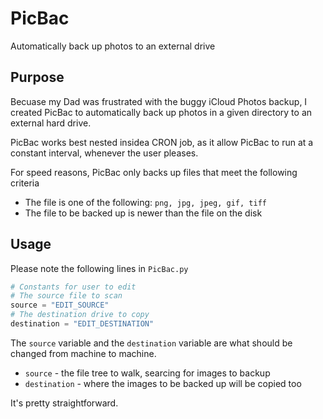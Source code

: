 # PicBac
Automatically back up photos to an external drive

## Purpose
Becuase my Dad was frustrated with the buggy iCloud Photos backup, I created PicBac to automatically back up photos in a given directory to an external hard drive.

PicBac works best nested insidea CRON job, as it allow PicBac to run at a constant interval, whenever the user pleases.

For speed reasons, PicBac only backs up files that meet the following criteria
- The file is one of the following: `png, jpg, jpeg, gif, tiff`
- The file to be backed up is newer than the file on the disk

## Usage
Please note the following lines in `PicBac.py`

```python
# Constants for user to edit
# The source file to scan
source = "EDIT_SOURCE"
# The destination drive to copy
destination = "EDIT_DESTINATION"
```

The `source` variable and the `destination` variable are what should be changed from machine to machine. 
- `source` - the file tree to walk, searcing for images to backup
- `destination` - where the images to be backed up will be copied too

It's pretty straightforward.

